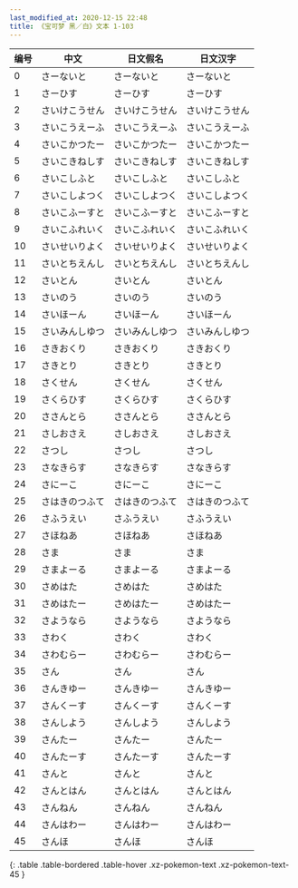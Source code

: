 ```yaml
---
last_modified_at: 2020-12-15 22:48
title: 《宝可梦 黑／白》文本 1-103
---
```

| 编号 | 中文 | 日文假名 | 日文汉字 |
| ---- | ---- | ---- | --- |
| 0 | さーないと | さーないと | さーないと |
| 1 | さーひす | さーひす | さーひす |
| 2 | さいけこうせん | さいけこうせん | さいけこうせん |
| 3 | さいこうえーふ | さいこうえーふ | さいこうえーふ |
| 4 | さいこかつたー | さいこかつたー | さいこかつたー |
| 5 | さいこきねしす | さいこきねしす | さいこきねしす |
| 6 | さいこしふと | さいこしふと | さいこしふと |
| 7 | さいこしよつく | さいこしよつく | さいこしよつく |
| 8 | さいこふーすと | さいこふーすと | さいこふーすと |
| 9 | さいこふれいく | さいこふれいく | さいこふれいく |
| 10 | さいせいりよく | さいせいりよく | さいせいりよく |
| 11 | さいとちえんし | さいとちえんし | さいとちえんし |
| 12 | さいとん | さいとん | さいとん |
| 13 | さいのう | さいのう | さいのう |
| 14 | さいほーん | さいほーん | さいほーん |
| 15 | さいみんしゆつ | さいみんしゆつ | さいみんしゆつ |
| 16 | さきおくり | さきおくり | さきおくり |
| 17 | さきとり | さきとり | さきとり |
| 18 | さくせん | さくせん | さくせん |
| 19 | さくらひす | さくらひす | さくらひす |
| 20 | ささんとら | ささんとら | ささんとら |
| 21 | さしおさえ | さしおさえ | さしおさえ |
| 22 | さつし | さつし | さつし |
| 23 | さなきらす | さなきらす | さなきらす |
| 24 | さにーこ | さにーこ | さにーこ |
| 25 | さはきのつふて | さはきのつふて | さはきのつふて |
| 26 | さふうえい | さふうえい | さふうえい |
| 27 | さほねあ | さほねあ | さほねあ |
| 28 | さま | さま | さま |
| 29 | さまよーる | さまよーる | さまよーる |
| 30 | さめはた | さめはた | さめはた |
| 31 | さめはたー | さめはたー | さめはたー |
| 32 | さようなら | さようなら | さようなら |
| 33 | さわく | さわく | さわく |
| 34 | さわむらー | さわむらー | さわむらー |
| 35 | さん | さん | さん |
| 36 | さんきゆー | さんきゆー | さんきゆー |
| 37 | さんくーす | さんくーす | さんくーす |
| 38 | さんしよう | さんしよう | さんしよう |
| 39 | さんたー | さんたー | さんたー |
| 40 | さんたーす | さんたーす | さんたーす |
| 41 | さんと | さんと | さんと |
| 42 | さんとはん | さんとはん | さんとはん |
| 43 | さんねん | さんねん | さんねん |
| 44 | さんはわー | さんはわー | さんはわー |
| 45 | さんほ | さんほ | さんほ |
{: .table .table-bordered .table-hover .xz-pokemon-text .xz-pokemon-text-45 }
